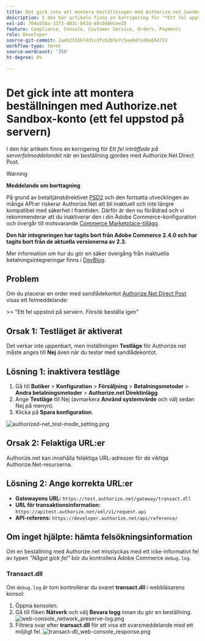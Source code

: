 ```yaml
---
title: Det gick inte att montera beställningen med Authorize.net Sandbox-konto (ett fel uppstod på servern)
description: I den här artikeln finns en korrigering för "*Ett fel uppstod på serverfelmeddelandet*" när en beställning skulle göras med Authorize.Net Direct Post.
exl-id: 764a550a-3373-483c-843d-d8c848dcee35
feature: Compliance, Console, Customer Service, Orders, Payments
role: Developer
source-git-commit: 2aeb2355b74d1cdfc62b5e7c5aa04fcd0a654733
workflow-type: tm+mt
source-wordcount: '359'
ht-degree: 0%

---
```


# Det gick inte att montera beställningen med Authorize.net Sandbox-konto (ett fel uppstod på servern)

I den här artikeln finns en korrigering för *Ett fel inträffade på serverfelmeddelandet* när en beställning gjordes med Authorize.Net Direct Post.

>[!WARNING]
>
>**Meddelande om borttagning**
>
>På grund av betaltjänstdirektivet [PSD2](https://experienceleague.adobe.com/en/docs/commerce-admin/start/compliance/payments/compliance-payment-services-directive) och den fortsatta utvecklingen av många API:er riskerar Authorize.Net att bli inaktuell och inte längre kompatibel med säkerhet i framtiden. Därför är den nu föråldrad och vi rekommenderar att du inaktiverar den i din Adobe Commerce-konfiguration och övergår till motsvarande [Commerce Marketplace-tillägg](https://marketplace.magento.com/extensions.html).
>
>**Den här integreringen har tagits bort från Adobe Commerce 2.4.0 och har tagits bort från de aktuella versionerna av 2.3.**
>
>Mer information om hur du gör en säker övergång från inaktuella betalningsintegreringar finns i [DevBlog](https://community.magento.com/t5/Magento-DevBlog/Deprecation-of-Magento-core-payment-integrations/ba-p/426445).

## Problem

Om du placerar en order med sandlådekontot [Authorize.Net Direct Post](https://experienceleague.adobe.com/en/docs/commerce-knowledge-base/kb/troubleshooting/payments/error-placing-order-with-authorize-net-sandbox-account-an-error-occurred-on-the-server) visas ett felmeddelande:

&#x200B;>>
&quot;Ett fel uppstod på servern. Försök beställa igen&quot;

## Orsak 1: Testläget är aktiverat

Det verkar inte uppenbart, men inställningen **Testläge** för Authorize.net måste anges till **Nej** även när du testar med sandlådekontot.

## Lösning 1: inaktivera testläge

1. Gå till **Butiker** > **Konfiguration** > **Försäljning** > **Betalningsmetoder** > **Andra betalningsmetoder** > **Authorize.net Direktinlägg**.
1. Ange **Testläge** till Nej (avmarkera **Använd systemvärde** och välj sedan Nej på menyn).
1. Klicka på **Spara konfiguration**.

![authorized-net_test-mode_setting.png](/help/troubleshooting/miscellaneous/assets/authorize-net_test-mode_setting.png)

## Orsak 2: Felaktiga URL:er

Authorize.net kan innehålla felaktiga URL-adresser för de viktiga Authorize.Net-resurserna.

## Lösning 2: Ange korrekta URL:er

* **Gatewayens URL:**   `https://test.authorize.net/gateway/transact.dll`
* **URL för transaktionsinformation:**   `https://apitest.authorize.net/xml/v1/request.api`
* **API-referens:**   `https://developer.authorize.net/api/reference/`

## Om inget hjälpte: hämta felsökningsinformation

Om en beställning med Authorize.net misslyckas med ett icke-informativt fel av typen *&quot;Något gick fel&quot;* bör du kontrollera Adobe Commerce `debug.log`.

### Transact.dll

Om `debug.log` är tom kontrollerar du svaret **transact.dll** i webbläsarens konsol:

1. Öppna konsolen.
1. Gå till fliken **Nätverk** och välj **Bevara logg** innan du gör en beställning.    ![web-console_network_preserve-log.png](assets/web-console_network_preserve-log.png)
1. Filtrera svar efter **transact.dll** för att visa ett svarsmeddelande med ett möjligt fel.    ![transact-dll_web-console_response.png](assets/transact-dll_web-console_response.png)
